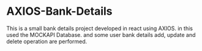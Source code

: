 # AXIOS-Bank-Details
This is a small bank details project developed in react using AXIOS. in this used the MOCKAPI Database. and some user bank details add, update and delete operation are performed. 
